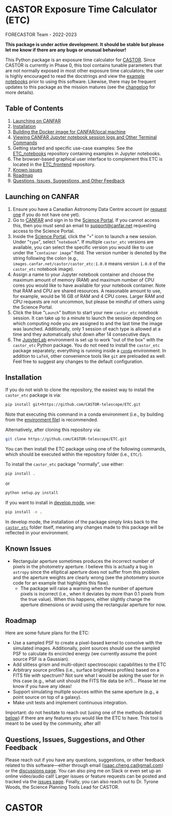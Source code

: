 # CASTOR Exposure Time Calculator (ETC)

FORECASTOR Team - 2022-2023

**This package is under active development. It should be stable but please let me know if
there are any bugs or unusual behaviour!**

This Python package is an exposure time calculator for
[CASTOR](https://www.castormission.org/). Since CASTOR is currently in Phase 0, this tool
contains tunable parameters that are not normally exposed in most other exposure time
calculators; the user is highly encouraged to read the docstrings and view the
[example notebooks](https://github.com/CASTOR-telescope/ETC_notebooks) prior to using this
software. Likewise, there may be frequent updates to this package as the mission matures
(see the [changelog](CHANGELOG.md) for more details).

## Table of Contents

1. [Launching on CANFAR](#launching-on-canfar)
2. [Installation](#installation)
3. [Building the Docker image for CANFAR/local machine](docker/README.md)
4. [Viewing CANFAR Jupyter notebook session logs and Other Terminal Commands](docker/how_to_view_session_logs.md)
5. Getting started and specific use-case examples: See the
   [ETC_notebooks](https://github.com/CASTOR-telescope/ETC_notebooks) repository
   containing examples in Jupyter notebooks.
6. The browser-based graphical user interface to complement this ETC is located in the
   [ETC_frontend](https://github.com/CASTOR-telescope/ETC_frontend) repository.
7. [Known issues](#known-issues)
8. [Roadmap](#roadmap)
9. [Questions, Issues, Suggestions, and Other Feedback](#questions--issues)

## Launching on CANFAR

1. Ensure you have a Canadian Astronomy Data Centre account (or
   [request one](https://www.cadc-ccda.hia-iha.nrc-cnrc.gc.ca/en/auth/request.html) if you
   do not have one yet).
2. Go to [CANFAR](https://www.canfar.net/en/) and sign in to the
   [Science Portal](https://www.canfar.net/science-portal/). If you cannot access this,
   then you must send an email to [support@canfar.net](mailto:support@canfar.net)
   requesting access to the Science Portal.
3. Inside the [Science Portal](https://www.canfar.net/science-portal/), click the "`+`"
   icon to launch a new session. Under "`type`", select "`notebook`". If multiple
   `castor_etc` versions are available, you can select the specific version you would like
   to use under the "`container image`" field. The version number is denoted by the string
   following the colon (e.g., `images.canfar.net/castor/castor_etc:1.0.0` means version
   `1.0.0` of the `castor_etc` notebook image).
4. Assign a name to your Jupyter notebook container and choose the maximum amount of
   memory (RAM) and maximum number of CPU cores you would like to have available for your
   notebook container. Note that RAM and CPU are shared resources. A reasonable amount to
   use, for example, would be 16 GB of RAM and 4 CPU cores. Larger RAM and CPU requests
   are not uncommon, but please be mindful of others using the Science Portal.
5. Click the blue "`Launch`" button to start your new `castor_etc` notebook session. It
   can take up to a minute to launch the session depending on which computing node you are
   assigned to and the last time the image was launched. Additionally, only 1 session of
   each type is allowed at a time and they automatically shut down after 14 consecutive
   days.
6. The [JupyterLab](https://jupyter.org/) environment is set up to work "out of the box"
   with the `castor_etc` Python package. You do not need to install the `castor_etc`
   package separately; everything is running inside a
   [`conda`](https://docs.conda.io/en/latest/) environment. In addition to `LaTeX`, other
   convenience tools like `git` are preloaded as well. Feel free to suggest any changes to
   the default configuration.

## Installation

If you do not wish to clone the repository, the easiest way to install the `castor_etc`
package is via:

```bash
pip install git+https://github.com/CASTOR-telescope/ETC.git
```

Note that executing this command in a conda environment (i.e., by building from the
[environment file](docker/castor_etc_env.yml)) is recommended.

Alternatively, after cloning this repository via:

```bash
git clone https://github.com/CASTOR-telescope/ETC.git
```

You can then install the ETC package using one of the following commands, which should be
executed within the repository folder (i.e., `ETC/`).

To install the `castor_etc` package "normally", use either:

```bash
pip install .
```

or

```bash
python setup.py install
```

If you want to install in
[develop mode](https://pip-python3.readthedocs.io/en/latest/reference/pip_install.html#install-editable),
use:

```bash
pip install -e .
```

In develop mode, the installation of the package simply links back to the
[`castor_etc`](castor_etc/) folder itself, meaning any changes made to this package will
be reflected in your environment.

## Known Issues

- Rectangular aperture sometimes produces the incorrect number of pixels in the photometry
  aperture. I believe this is actually a bug in `astropy` since the elliptical aperture
  does not suffer from this problem and the aperture weights are clearly wrong (see the
  photometry source code for an example that highlights this flaw).
  - The package will raise a warning when the number of aperture pixels is incorrect
    (i.e., when it deviates by more than 0.1 pixels from the true value). When this
    happens, either slightly change the aperture dimensions or avoid using the rectangular
    aperture for now.

## Roadmap

Here are some future plans for the ETC:

- Use a sampled PSF to create a pixel-based kernel to convolve with the simulated images.
  Additionally, point sources should use the sampled PSF to calculate its encircled energy
  (we currently assume the point source PSF is a Gaussian).
- Add slitless grism and multi-object spectroscopic capabilities to the ETC
- Arbitrary source profiles (i.e., surface brightness profiles) based on a FITS file
  _with_ spectrum? Not sure what I would be asking the user for in this case (e.g., what
  unit should the FITS file data be in?)... Please let me know if you have any ideas!
- Support simulating multiple sources within the same aperture (e.g., a point source on
  top of a galaxy).
- Make unit tests and implement continuous integration.

Important: do not hesitate to reach out (using one of the methods detailed
[below](#questions-issues-suggestions-and-other-feedback)) if there are any features you
would like the ETC to have. This tool is meant to be used by the community, after all!

## Questions, Issues, Suggestions, and Other Feedback

Please reach out if you have any questions, suggestions, or other feedback related to this
software—either through email
([isaac.cheng.ca@gmail.com](mailto:isaac.cheng.ca@gmail.com)) or the
[discussions page](https://github.com/CASTOR-telescope/ETC/discussions). You can also ping
me on Slack or even set up an online video/audio call! Larger issues or feature requests
can be posted and tracked via the
[issues page](https://github.com/CASTOR-telescope/ETC/issues). Finally, you can also reach
out to Dr. Tyrone Woods, the Science Planning Tools Lead for CASTOR.
# CASTOR
